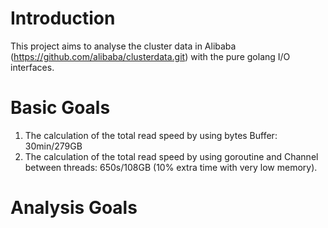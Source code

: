 # Introduction

This project aims to analyse the cluster data in Alibaba (https://github.com/alibaba/clusterdata.git) with the pure golang I/O interfaces.

# Basic Goals

1. The calculation of the total read speed by using bytes Buffer: 30min/279GB
2. The calculation of the total read speed by using goroutine and Channel between threads: 650s/108GB (10% extra time with very low memory).

# Analysis Goals

